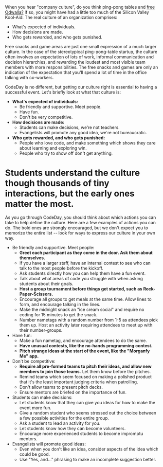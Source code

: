 When you hear "company culture", do you think ping-pong tables and [free Odwalla?](https://techcrunch.com/2013/06/05/mourn-the-loss-of-odwalla-mourn-the-loss-of-your-job/) If so, you might have had a little too much of the Silicon Valley Kool-Aid. The real culture of an organization comprises:

- What's expected of individuals.
- How decisions are made.
- Who gets rewarded, and who gets punished.

Free snacks and game areas are just one small expression of a much larger culture. In the case of the stereotypical ping-pong-table startup, the culture often involves an expectation of lots of work, informal communication and decision hierarchies, and rewarding the loudest and most visible team members with more responsibilities. The free snacks and games are only an indication of the expectation that you'll spend a lot of time in the office talking with co-workers.

CodeDay is no different, but getting our culture right is essential to having a successful event. Let's briefly look at what that culture is:

- **What's expected of individuals:**
  - Be friendly and supportive. Meet people.
  - Have fun.
  - Don't be very competitive.
- **How decisions are made:**
  - Students can make decisions, we're not teachers.
  - Evangelists will promote any good idea, we're not bureaucratic.
- **Who gets rewarded, and who gets punished:**
  - People who love code, and make something which shows they care about learning and exploring win.
  - People who try to show off don't get anything.
  
# Students understand the culture though thousands of tiny interactions, but the early ones matter the most.
  
As you go through CodeDay, you should think about which actions you can take to help define the culture. Here are a few examples of actions you can do. The bold ones are strongly encouraged, but we don't expect you to memorize the entire list -- look for ways to express our culture in your own way.

- Be friendly and supportive. Meet people:
  - **Greet each participant as they come in the door. Ask them about themselves.**
  - If you have a larger staff, have an internal contest to see who can talk to the most people before the kickoff.
  - Ask students directly how you can help them have a fun event.
  - Talk about what areas of code you struggle with when asking students about their goals.
  - **Host a group tournament before things get started, such as Rock-Paper-Scissors.**
  - Encourage all groups to get meals at the same time. Allow lines to form, and encourage talking in the lines.
  - Make the midnight snack an "ice cream social" and require no coding for 15 minutes to get the snack.
  - Number nametags with a random number from 1-5 as attendees pick them up. Host an activity later requiring attendees to meet up with their number-groups.
- Have fun:
  - Make a fun nametag, and encourage attendees to do the same.
  - **Have unusual contests, like the no-hands programming contest.**
  - **Pitch strange ideas at the start of the event, like the "Morganfy Me" app.**
- Don't be competitive:
  - **Require all pre-formed teams to pitch their ideas, and allow new members to join those teams.** Let them know before the pitches.
  - Remind teams which seem focused on making a polished product that it's the least important judging criteria when patrolling.
  - Don't allow teams to present pitch decks.
  - Ensure mentors are briefed on the importance of fun.
- Students can make decisions:
  - Let students know that they can give you ideas for how to make the event more fun.
  - Give a random student who seems stressed out the choice between a few possible activities for the entire group.
  - Ask a student to lead an activity for you.
  - Let students know how they can become volunteers.
  - Encourage more experienced students to become impromptu mentors.
- Evangelists will promote good ideas:
  - Even when you don't like an idea, consider aspects of the idea which could be good.
  - Use "Yes, and..." phrasing to make an incomplete suggestion better.